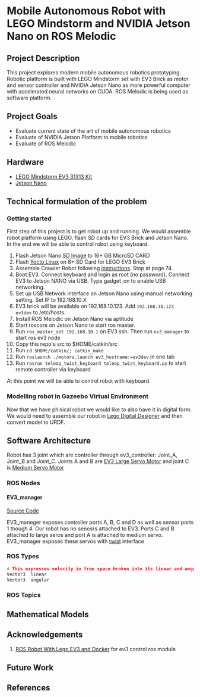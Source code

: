 # Mobile Autonomous Robot with LEGO Mindstorm and NVIDIA Jetson Nano on ROS Melodic

## Project Description

This project explores modern mobile autonomous robotics prototyping. Robotic platform is built with LEGO Mindstorm set with EV3 Brick as motor and sensor controller and NVIDIA Jetson Nano as more powerful computer with accelerated neural networks on CUDA. ROS Melodic is being used as software platform.

## Project Goals

* Evaluate current state of the art of mobile autonomous robotics
* Evaluate of NVIDIA Jetson Platform to mobile robotics
* Evaluate of ROS Melodic

## Hardware

* [LEGO Mindstorm EV3 31313 Kit](https://www.amazon.com/LEGO-MINDSTORMS-31313-Educational-Programming/dp/B00CWER3XY)
* [Jetson Nano](https://store.nvidia.com/store;jsessionid=EF8B35BF82FB37AA99EDC042B8E0AF31?Action=DisplayPage&Locale=en_US&SiteID=nvidia&id=QuickBuyCartPage)

## Technical formulation of the problem

### Getting started

First step of this project is to get robot up and running. We would assemble robot platform using LEGO, flash SD cards for EV3 Brick and Jetson Nano. In the end we will be able to control robot using keyboard.

1. Flash Jetson Nano [SD Image](https://developer.nvidia.com/jetson-nano-sd-card-image-r322) to 16+ GB MicroSD CARD
2. Flash [Yocto Linux](http://hacks4ros.github.io/h4r_ev3_ctrl/) on 8+ SD Card for LEGO EV3 Brick
3. Assemble Crawler Robot following [instructions](https://www.lego.com/en-gb/mindstorms/build-a-robot/gripp3r). Stop at page 74.
4. Boot EV3. Connect keyboard and login as root (no password). Connect EV3 to Jetson NANO via USB. Type gadget_on to enable USB networking.
5. Set up USB Network interface on Jetson Nano using manual networking setting. Set IP to 192.168.10.X
6. EV3 brick will be available on 192.168.10.123. Add ```192.168.10.123  ev3dev``` to /etc/hosts.
7. Install ROS Melodic on Jetson Nano via aptitude
8. Start roscore on Jetson Nano to start ros master.
9. Run ```ros_master_set 192.168.10.1``` on EV3 ssh. Then run ```ev3_manager``` to start ros ev3 node
10. Copy this repo's src to $HOME/catkin/src
11. Run ```cd $HOME/catkin/; catkin_make```
12. Run ```roslaunch ./motors.launch ev3_hostname:=ev3dev``` in one tab
13. Run ```rosrun teleop_twist_keyboard teleop_twist_keyboard.py``` to start remote controller via keyboard

At this point we will be able to control robot with keyboard. 

### Modelling robot in Gazeebo Virtual Environment

Now that we have phisical robot we would like to also have it in digital form. We would need to assemble our robot in [Lego Digital Designer](https://www.lego.com/en-us/ldd) and then convert model to URDF.

## Software Architecture

Robot has 3 joint which are controller through ev3_controller: Joint_A, Joint_B and Joint_C. Joints A and B are [EV3 Large Servo Motor](https://www.lego.com/en-us/product/ev3-large-servo-motor-45502) and joint C is [Medium Servo Motor](https://www.lego.com/en-us/product/ev3-medium-servo-motor-45503)

### ROS Nodes

#### EV3_manager

[Source Code](https://github.com/Hacks4ROS/h4r_ev3_ctrl/tree/develop/h4r_ev3_manager)

EV3_maneger exposes controller ports A, B, C and D as well as sensor ports 1 though 4. Our robot has no senosrs attached to EV3. Ports C and B attached to large seros and port A is attached to medium servo. EV3_manager exposes these servos with [twist](https://docs.ros.org/api/geometry_msgs/html/msg/Twist.html) interface

### ROS Types

```c
# This expresses velocity in free space broken into its linear and angular parts.
Vector3  linear
Vector3  angular
```
### ROS Topics

## Mathematical Models

## Acknowledgements

1. [ROS Robot With Lego EV3 and Docker](https://www.instructables.com/id/ROS-Robot-With-Lego-EV3-and-Docker/) for ev3 control ros module

## Future Work

## References


